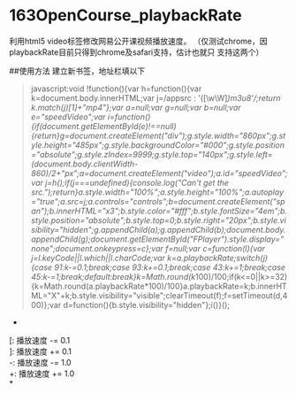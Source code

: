 ﻿# 163OpenCourse_playbackRate
利用html5 video标签修改网易公开课视频播放速度。
（仅测试chrome，因playbackRate目前只得到chrome及safari支持，估计也就只
支持这两个）

##使用方法
建立新书签，地址栏填以下 <br/>
>javascript:void !function(){var h=function(){var k=document.body.innerHTML;var j=/appsrc : '([\w\W]*)m3u8'/;return k.match(j)[1]+"mp4"};var a=null;var g=null;var b=null;var e="speedVideo";var i=function(){if(document.getElementById(e)!==null){return}g=document.createElement("div");g.style.width="860px";g.style.height="485px";g.style.backgroundColor="#000";g.style.position="absolute";g.style.zIndex=9999;g.style.top="140px";g.style.left=(document.body.clientWidth-860)/2+"px";a=document.createElement("video");a.id="speedVideo";var j=h();if(j===undefined){console.log("Can't get the src.");return}a.style.width="100%";a.style.height="100%";a.autoplay="true";a.src=j;a.controls="controls";b=document.createElement("span");b.innerHTML="x3";b.style.color="#fff";b.style.fontSize="4em";b.style.position="absolute";b.style.top=0;b.style.right="20px";b.style.visibility="hidden";g.appendChild(a);g.appendChild(b);document.body.appendChild(g);document.getElementById("FPlayer").style.display="none";document.onkeypress=c};var f=null;var c=function(l){var j=l.keyCode||l.which||l.charCode;var k=a.playbackRate;switch(j){case 91:k-=0.1;break;case 93:k+=0.1;break;case 43:k+=1;break;case 45:k-=1;break;default:break}k=Math.round(k*100)/100;if(k<=0||k>=32){k=Math.round(a.playbackRate*100)/100}a.playbackRate=k;b.innerHTML="X"+k;b.style.visibility="visible";clearTimeout(f);f=setTimeout(d,400)};var d=function(){b.style.visibility="hidden"};i()}();


*
[: 播放速度 -= 0.1 <br/>
]: 播放速度 += 0.1 <br/>
-: 播放速度 -= 1.0 <br/>
+: 播放速度 += 1.0 <br/>
*
